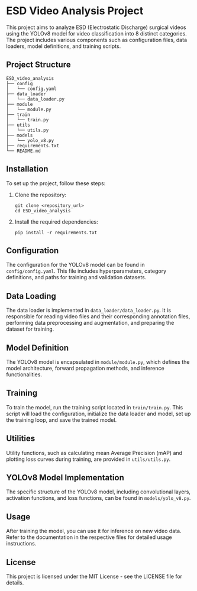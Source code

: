# ESD Video Analysis Project

This project aims to analyze ESD (Electrostatic Discharge) surgical videos using the YOLOv8 model for video classification into 8 distinct categories. The project includes various components such as configuration files, data loaders, model definitions, and training scripts.

## Project Structure

```
ESD_video_analysis
├── config
│   └── config.yaml
├── data_loader
│   └── data_loader.py
├── module
│   └── module.py
├── train
│   └── train.py
├── utils
│   └── utils.py
├── models
│   └── yolo_v8.py
├── requirements.txt
└── README.md
```

## Installation

To set up the project, follow these steps:

1. Clone the repository:
   ```
   git clone <repository_url>
   cd ESD_video_analysis
   ```

2. Install the required dependencies:
   ```
   pip install -r requirements.txt
   ```

## Configuration

The configuration for the YOLOv8 model can be found in `config/config.yaml`. This file includes hyperparameters, category definitions, and paths for training and validation datasets.

## Data Loading

The data loader is implemented in `data_loader/data_loader.py`. It is responsible for reading video files and their corresponding annotation files, performing data preprocessing and augmentation, and preparing the dataset for training.

## Model Definition

The YOLOv8 model is encapsulated in `module/module.py`, which defines the model architecture, forward propagation methods, and inference functionalities.

## Training

To train the model, run the training script located in `train/train.py`. This script will load the configuration, initialize the data loader and model, set up the training loop, and save the trained model.

## Utilities

Utility functions, such as calculating mean Average Precision (mAP) and plotting loss curves during training, are provided in `utils/utils.py`.

## YOLOv8 Model Implementation

The specific structure of the YOLOv8 model, including convolutional layers, activation functions, and loss functions, can be found in `models/yolo_v8.py`.

## Usage

After training the model, you can use it for inference on new video data. Refer to the documentation in the respective files for detailed usage instructions.

## License

This project is licensed under the MIT License - see the LICENSE file for details.